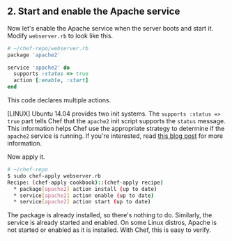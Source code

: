 ## 2. Start and enable the Apache service

Now let's enable the Apache service when the server boots and start it. Modify <code class="file-path">webserver.rb</code> to look like this.

```ruby
# ~/chef-repo/webserver.rb
package 'apache2'

service 'apache2' do
  supports :status => true
  action [:enable, :start]
end
```

This code declares multiple actions.

[LINUX] Ubuntu 14.04 provides two init systems. The `supports :status => true` part tells Chef that the `apache2` init script supports the `status` message. This information helps Chef use the appropriate strategy to determine if the `apache2` service is running. If you're interested, read [this blog post](https://www.chef.io/blog/2014/09/18/chef-where-is-my-ubuntu-14-04-service-support/) for more information.

Now apply it.

```bash
# ~/chef-repo
$ sudo chef-apply webserver.rb
Recipe: (chef-apply cookbook)::(chef-apply recipe)
  * package[apache2] action install (up to date)
  * service[apache2] action enable (up to date)
  * service[apache2] action start (up to date)  
```

The package is already installed, so there's nothing to do. Similarly, the service is already started and enabled. On some Linux distros, Apache is not started or enabled as it is installed. With Chef, this is easy to verify.

